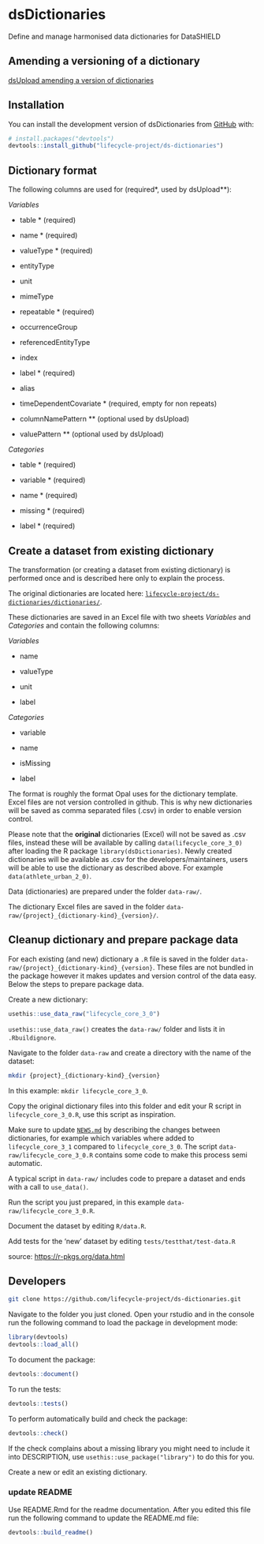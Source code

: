 
<!-- README.md is generated from README.Rmd. Please edit that file -->

# dsDictionaries

<!-- badges: start -->
<!-- badges: end -->

Define and manage harmonised data dictionaries for DataSHIELD

## Amending a versioning of a dictionary

[dsUpload amending a version of
dictionaries](https://lifecycle-project.github.io/ds-upload/articles/dictionaryVersioning.html)

## Installation

You can install the development version of dsDictionaries from
[GitHub](https://github.com/) with:

``` r
# install.packages("devtools")
devtools::install_github("lifecycle-project/ds-dictionaries")
```

## Dictionary format

The following columns are used for (required\*, used by dsUpload\*\*):

*Variables*

- table \* (required)

- name \* (required)

- valueType \* (required)

- entityType

- unit

- mimeType

- repeatable \* (required)

- occurrenceGroup

- referencedEntityType

- index

- label \* (required)

- alias

- timeDependentCovariate \* (required, empty for non repeats)

- columnNamePattern \*\* (optional used by dsUpload)

- valuePattern \*\* (optional used by dsUpload)

*Categories*

- table \* (required)

- variable \* (required)

- name \* (required)

- missing \* (required)

- label \* (required)

## Create a dataset from existing dictionary

The transformation (or creating a dataset from existing dictionary) is
performed once and is described here only to explain the process.

The original dictionaries are located here:
[`lifecycle-project/ds-dictionaries/dictionaries/`](https://github.com/lifecycle-project/ds-dictionaries/tree/master/dictionaries "dictionaries").

These dictionaries are saved in an Excel file with two sheets
*Variables* and *Categories* and contain the following columns:

*Variables*

- name

- valueType

- unit

- label

*Categories*

- variable

- name

- isMissing

- label

The format is roughly the format Opal uses for the dictionary template.
Excel files are not version controlled in github. This is why new
dictionaries will be saved as comma separated files (.csv) in order to
enable version control.

Please note that the **original** dictionaries (Excel) will not be saved
as .csv files, instead these will be available by calling
`data(lifecycle_core_3_0)` after loading the R package
`library(dsDictionaries)`. Newly created dictionaries will be available
as .csv for the developers/maintainers, users will be able to use the
dictionary as described above. For example `data(athlete_urban_2_0)`.

Data (dictionaries) are prepared under the folder `data-raw/`.

The dictionary Excel files are saved in the folder
`data-raw/{project}_{dictionary-kind}_{version}/`.

## Cleanup dictionary and prepare package data

For each existing (and new) dictionary a `.R` file is saved in the
folder `data-raw/{project}_{dictionary-kind}_{version}`. These files are
not bundled in the package however it makes updates and version control
of the data easy. Below the steps to prepare package data.

Create a new dictionary:

``` r
usethis::use_data_raw("lifecycle_core_3_0")
```

`usethis::use_data_raw()` creates the `data-raw/` folder and lists it in
`.Rbuildignore`.

Navigate to the folder `data-raw` and create a directory with the name
of the dataset:

``` bash
mkdir {project}_{dictionary-kind}_{version}
```

In this example: `mkdir lifecycle_core_3_0`.

Copy the original dictionary files into this folder and edit your R
script in `lifecycle_core_3_0.R`, use this script as inspiration.

Make sure to update [`NEWS.md`](NEWS.md) by describing the changes
between dictionaries, for example which variables where added to
`lifecycle_core_3_1` compared to `lifecycle_core_3_0`. The script
`data-raw/lifecycle_core_3_0.R` contains some code to make this process
semi automatic.

A typical script in `data-raw/` includes code to prepare a dataset and
ends with a call to `use_data()`.

Run the script you just prepared, in this example
`data-raw/lifecycle_core_3_0.R`.

Document the dataset by editing `R/data.R`.

Add tests for the ‘new’ dataset by editing `tests/testthat/test-data.R`

source: <https://r-pkgs.org/data.html>

## Developers

``` bash
git clone https://github.com/lifecycle-project/ds-dictionaries.git
```

Navigate to the folder you just cloned. Open your rstudio and in the
console run the following command to load the package in development
mode:

``` r
library(devtools)
devtools::load_all()
```

To document the package:

``` r
devtools::document()
```

To run the tests:

``` r
devtools::tests()
```

To perform automatically build and check the package:

``` r
devtools::check()
```

If the check complains about a missing library you might need to include
it into DESCRIPTION, use `usethis::use_package("library")` to do this
for you.

Create a new or edit an existing dictionary.

### update README

Use README.Rmd for the readme documentation. After you edited this file
run the following command to update the README.md file:

``` r
devtools::build_readme()
```
